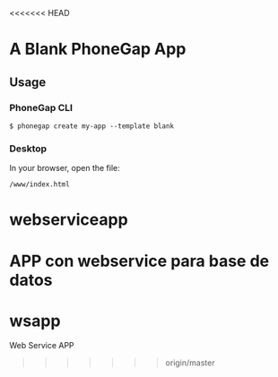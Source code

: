 <<<<<<< HEAD
# A Blank PhoneGap App

## Usage

### PhoneGap CLI

    $ phonegap create my-app --template blank

### Desktop

In your browser, open the file:

    /www/index.html

# webserviceapp
APP con webservice para base de datos
=======
# wsapp
Web Service APP
>>>>>>> origin/master

